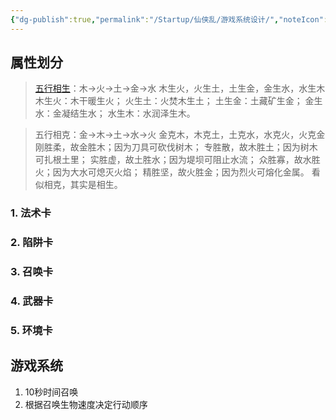 ```yaml
---
{"dg-publish":true,"permalink":"/Startup/仙侠乱/游戏系统设计/","noteIcon":""}
---
```


## 属性划分

>[五行相生](https://baike.baidu.com/item/%E4%BA%94%E8%A1%8C%E7%9B%B8%E7%94%9F/7228950?fromModule=lemma_inlink)：木→火→土→金→水
> 木生火，火生土，土生金，金生水，水生木
> 木生火：木干暖生火；
> 火生土：火焚木生土；
> 土生金：土藏矿生金；
> 金生水：金凝结生水；
> 水生木：水润泽生木。

> 五行相克：金→木→土→水→火
> 金克木，木克土，土克水，水克火，火克金
> 刚胜柔，故金胜木；因为刀具可砍伐树木；
> 专胜散，故木胜土；因为树木可扎根土里；
> 实胜虚，故土胜水；因为堤坝可阻止水流；
> 众胜寡，故水胜火；因为大水可熄灭火焰；
> 精胜坚，故火胜金；因为烈火可熔化金属。
> 看似相克，其实是相生。


### 1. 法术卡
### 2. 陷阱卡
### 3. 召唤卡
### 4. 武器卡
### 5. 环境卡

## 游戏系统
1. 10秒时间召唤
2. 根据召唤生物速度决定行动顺序
